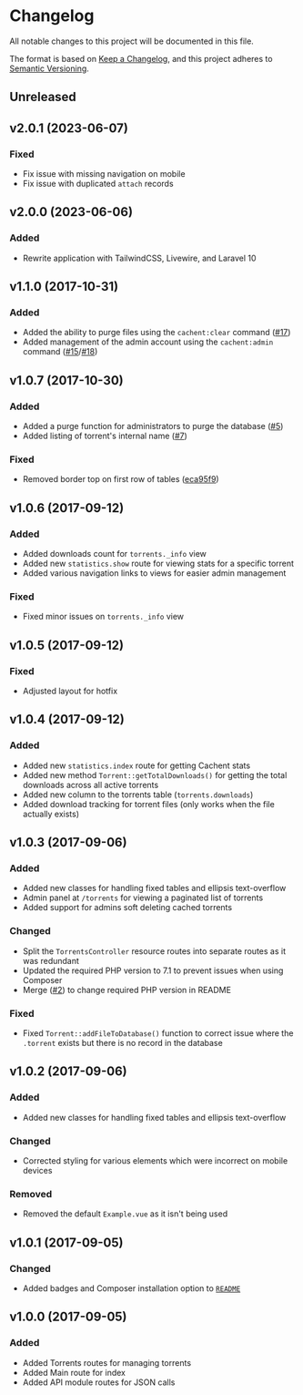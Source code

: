 # Changelog

All notable changes to this project will be documented in this file.

The format is based on [Keep a Changelog](https://keepachangelog.com), and this project adheres to [Semantic Versioning](https://semver.org).

## Unreleased

## v2.0.1 (2023-06-07)

### Fixed
- Fix issue with missing navigation on mobile
- Fix issue with duplicated `attach` records

## v2.0.0 (2023-06-06)

### Added
- Rewrite application with TailwindCSS, Livewire, and Laravel 10

## v1.1.0 (2017-10-31)

### Added

- Added the ability to purge files using the `cachent:clear` command ([#17](https://github.com/pxgamer/cachent/issues/17))
- Added management of the admin account using the `cachent:admin` command ([#15](https://github.com/pxgamer/cachent/issues/15)/[#18](https://github.com/pxgamer/cachent/pull/18))

## v1.0.7 (2017-10-30)

### Added

- Added a purge function for administrators to purge the database ([#5](https://github.com/pxgamer/cachent/issues/5))
- Added listing of torrent's internal name ([#7](https://github.com/pxgamer/cachent/issues/7))

### Fixed

- Removed border top on first row of tables ([eca95f9](https://github.com/pxgamer/cachent/commit/eca95f9bb70cace718750a9e2b78bd92df627206))

## v1.0.6 (2017-09-12)

### Added
- Added downloads count for `torrents._info` view
- Added new `statistics.show` route for viewing stats for a specific torrent
- Added various navigation links to views for easier admin management

### Fixed
- Fixed minor issues on `torrents._info` view

## v1.0.5 (2017-09-12)

### Fixed
- Adjusted layout for hotfix

## v1.0.4 (2017-09-12)

### Added
- Added new `statistics.index` route for getting Cachent stats
- Added new method `Torrent::getTotalDownloads()` for getting the total downloads across all active torrents
- Added new column to the torrents table (`torrents.downloads`)
- Added download tracking for torrent files (only works when the file actually exists)

## v1.0.3 (2017-09-06)

### Added
- Added new classes for handling fixed tables and ellipsis text-overflow
- Admin panel at `/torrents` for viewing a paginated list of torrents
- Added support for admins soft deleting cached torrents

### Changed
- Split the `TorrentsController` resource routes into separate routes as it was redundant
- Updated the required PHP version to 7.1 to prevent issues when using Composer
- Merge ([#2](https://github.com/pxgamer/cachent/pull/2)) to change required PHP version in README

### Fixed
- Fixed `Torrent::addFileToDatabase()` function to correct issue where the `.torrent` exists but there is no record in the database

## v1.0.2 (2017-09-06)

### Added
- Added new classes for handling fixed tables and ellipsis text-overflow

### Changed
- Corrected styling for various elements which were incorrect on mobile devices

### Removed
- Removed the default `Example.vue` as it isn't being used

## v1.0.1 (2017-09-05)

### Changed
- Added badges and Composer installation option to [`README`](README.md)

## v1.0.0 (2017-09-05)

### Added
- Added Torrents routes for managing torrents
- Added Main route for index
- Added API module routes for JSON calls
